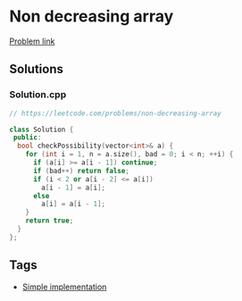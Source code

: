 # Non decreasing array

[Problem link](https://leetcode.com/problems/non-decreasing-array)

## Solutions


### Solution.cpp
```cpp
// https://leetcode.com/problems/non-decreasing-array

class Solution {
 public:
  bool checkPossibility(vector<int>& a) {
    for (int i = 1, n = a.size(), bad = 0; i < n; ++i) {
      if (a[i] >= a[i - 1]) continue;
      if (bad++) return false;
      if (i < 2 or a[i - 2] <= a[i])
        a[i - 1] = a[i];
      else
        a[i] = a[i - 1];
    }
    return true;
  }
};
```
## Tags

* [Simple implementation](/Collections/simple-implementation.md#simple-implementation)
